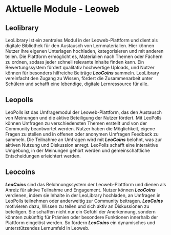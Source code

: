 # Aktuelle Module - Leoweb

## Leolibrary
LeoLibrary ist ein zentrales Modul in der Leoweb-Plattform und dient als digitale Bibliothek für den Austausch von Lernmaterialien. Hier können Nutzer ihre eigenen Unterlagen hochladen, kategorisieren und mit anderen teilen. Die Plattform ermöglicht es, Materialien nach Themen oder Fächern zu ordnen, sodass jeder schnell relevante Inhalte finden kann. Ein Bewertungssystem fördert qualitativ hochwertige Uploads, und Nutzer können für besonders hilfreiche Beiträge ***LeoCoins***  sammeln. LeoLibrary vereinfacht den Zugang zu Wissen, fördert die Zusammenarbeit unter Schülern und schafft eine lebendige, digitale Lernressource für alle.

## Leopolls
LeoPolls ist das Umfragemodul der Leoweb-Plattform, das den Austausch von Meinungen und die aktive Beteiligung der Nutzer fördert. Mit LeoPolls können Umfragen zu verschiedensten Themen erstellt und von der Community beantwortet werden. Nutzer haben die Möglichkeit, eigene Fragen zu stellen und in offenen oder anonymen Umfragen Feedback zu sammeln. Die Teilnahme an Umfragen wird mit ***LeoCoins***  belohnt, was zur aktiven Nutzung und Diskussion anregt. LeoPolls schafft eine interaktive Umgebung, in der Meinungen gehört werden und gemeinschaftliche Entscheidungen erleichtert werden.

## Leocoins
***LeoCoins***  sind das Belohnungssystem der Leoweb-Plattform und dienen als Anreiz für aktive Teilnahme und Engagement. Nutzer können ***LeoCoins***  verdienen, indem sie Inhalte in der LeoLibrary hochladen, an Umfragen in LeoPolls teilnehmen oder anderweitig zur Community beitragen. ***LeoCoins*** motivieren dazu, Wissen zu teilen und sich aktiv an Diskussionen zu beteiligen. Sie schaffen nicht nur ein Gefühl der Anerkennung, sondern könnten zukünftig für Prämien oder besondere Funktionen innerhalb der Plattform eingelöst werden. So fördern ***LeoCoins***  ein dynamisches und unterstützendes Lernumfeld in Leoweb.